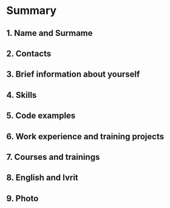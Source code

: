 # Summary 

## 1. Name and Surmame

## 2. Contacts

## 3. Brief information about yourself

## 4. Skills



## 5. Code examples

## 6. Work experience and training projects

## 7. Courses and trainings

## 8. English and Ivrit

## 9. Photo
